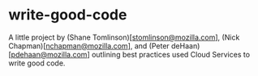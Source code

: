 write-good-code
===============

A little project by (Shane Tomlinson)[stomlinson@mozilla.com], (Nick Chapman)[nchapman@mozilla.com], and (Peter deHaan)[pdehaan@mozilla.com] outlining best practices used Cloud Services to write good code.

